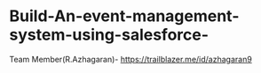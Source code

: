 # Build-An-event-management-system-using-salesforce-
Team Member(R.Azhagaran)- https://trailblazer.me/id/azhagaran9 
